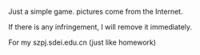 Just a simple game.
pictures come from the Internet.

If there is any infringement, I will remove it immediately.

For my szpj.sdei.edu.cn (just like homework)
